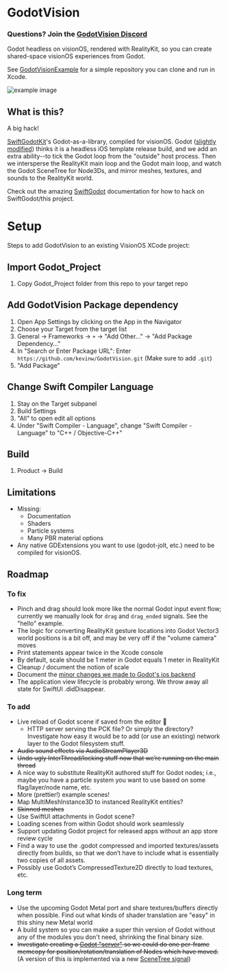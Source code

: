 # GodotVision

### Questions? Join the [GodotVision Discord](https://discord.gg/XvB4dwGUtF)

Godot headless on visionOS, rendered with RealityKit, so you can create shared-space visionOS experiences from Godot.

See [GodotVisionExample](https://github.com/kevinw/GodotVisionExample) for a simple repository you can clone and run in Xcode.

![example image](https://raw.githubusercontent.com/kevinw/GodotVisionExample/main/docs/screenshot1.jpg)

## What is this?

A big hack!

[SwiftGodotKit](https://github.com/migueldeicaza/SwiftGodotKit)'s Godot-as-a-library, compiled for visionOS. Godot ([slightly modified](https://github.com/multijam/godot/commits/visionos/?author=kevinw)) thinks it is a headless iOS template release build, and we add an extra ability--to tick the Godot loop from the "outside" host process. Then we intersperse the RealityKit main loop and the Godot main loop, and watch the Godot SceneTree for Node3Ds, and mirror meshes, textures, and sounds to the RealityKit world.

Check out the amazing [SwiftGodot](https://migueldeicaza.github.io/SwiftGodotDocs/documentation/swiftgodot/) documentation for how to hack on SwiftGodot/this project.


# Setup
Steps to add GodotVision to an existing VisionOS XCode project:

## Import Godot_Project
1. Copy Godot_Project folder from this repo to your target repo

## Add GodotVision Package dependency
1. Open App Settings by clicking on the App in the Navigator
1. Choose your Target from the target list
1. General -> Frameworks -> `+` -> "Add Other..." -> "Add Package Dependency..."
1. In "Search or Enter Package URL": Enter `https://github.com/kevinw/GodotVision.git` (Make sure to add `.git`)
1. "Add Package"

## Change Swift Compiler Language
1. Stay on the Target subpanel
1. Build Settings
1. "All" to open edit all options
1. Under "Swift Compiler - Language", change "Swift Compiler - Language" to "C++ / Objective-C++"

## Build
1. Product -> Build

## Limitations

* Missing:
    * Documentation
    * Shaders
    * Particle systems
    * Many PBR material options
* Any native GDExtensions you want to use (godot-jolt, etc.) need to be compiled for visionOS.

## Roadmap

### To fix

* Pinch and drag should look more like the normal Godot input event flow; currently we manually look for `drag` and `drag_ended` signals. See the "hello" example.
* The logic for converting RealityKit gesture locations into Godot Vector3 world positions is a bit off, and may be very off if the "volume camera" moves
* Print statements appear twice in the Xcode console
* By default, scale should be 1 meter in Godot equals 1 meter in RealityKit
* Cleanup / document the notion of scale
* Document the [minor changes we made to Godot's ios backend](https://github.com/multijam/godot)
* The application view lifecycle is probably wrong. We throw away all state for SwiftUI .didDisappear.

### To add

* Live reload of Godot scene if saved from the editor 🤩
    * HTTP server serving the PCK file? Or simply the directory? Investigate how easy it would be to add (or use an existing) network layer to the Godot filesystem stuff.
* ~~Audio sound effects via AudioStreamPlayer3D~~
* ~~Undo ugly InterThread/locking stuff now that we’re running on the main thread~~
* A nice way to substitute RealityKit authored stuff for Godot nodes; i.e., maybe you have a particle system you want to use based on some flag/layer/node name, etc.
* More (prettier!) example scenes!
* Map MultiMeshInstance3D to instanced RealityKit entities?
* ~~Skinned meshes~~
* Use SwiftUI attachments in Godot scene?
* Loading scenes from within Godot should work seamlessly
* Support updating Godot project for released apps without an app store review cycle
* Find a way to use the .godot compressed and imported textures/assets directly from builds, so that we don’t have to include what is essentially two copies of all assets.
* Possibly use Godot’s CompressedTexture2D directly to load textures, etc.

### Long term

* Use the upcoming Godot Metal port and share textures/buffers directly when possible. Find out what kinds of shader translation are "easy" in this shiny new Metal world
* A build system so you can make a super thin version of Godot without any of the modules you don't need, shrinking the final binary size.
* ~~Investigate creating a [Godot "server"](https://docs.godotengine.org/en/stable/tutorials/performance/using_servers.html) so we could do one per-frame memcopy for position/rotation/translation of Nodes which have moved.~~ (A version of this is implemented via a new [SceneTree signal](https://github.com/multijam/godot/commit/f09eb5198f52c3503eda82fc2986ab0e36a4ad17))


